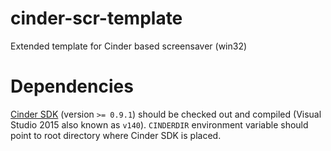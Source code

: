 # cinder-scr-template
Extended template for Cinder based screensaver (win32)

# Dependencies
[Cinder SDK](https://github.com/cinder/Cinder) (version `>= 0.9.1`) should be checked out and compiled (Visual Studio 2015 also known as `v140`). `CINDERDIR` environment variable should point to root directory where Cinder SDK is placed.
